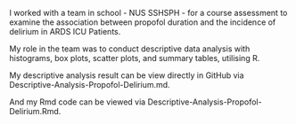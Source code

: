 I worked with a team in school - NUS SSHSPH - for a course assessment to examine the association between propofol duration and the incidence of delirium in ARDS ICU Patients.

My role in the team was to conduct descriptive data analysis with histograms, box plots, scatter plots, and summary tables, utilising R.

My descriptive analysis result can be view directly in GitHub via Descriptive-Analysis-Propofol-Delirium.md.

And my Rmd code can be viewed via Descriptive-Analysis-Propofol-Delirium.Rmd.
